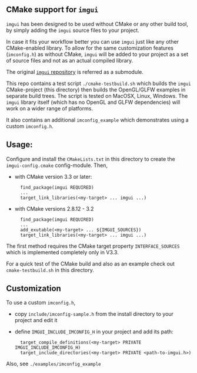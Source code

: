CMake support for `imgui`
-------------------------

`imgui` has been designed to be used without CMake or any other
build tool, by simply adding the `imgui` source files to your project.

In case it fits your workflow better you can use `imgui` just like
any other CMake-enabled library. To allow for the same customization features
(`imconfig.h`) as without CMake, `imgui` will be added to your project as
a set of source files and not as an actual compiled library.

The original [`imgui` repository](https://github.com/ocornut/imgui) is referred as a
submodule.

This repo contains a test script `./cmake-testbuild.sh` which builds the
`imgui` CMake-project (this directory) then builds the OpenGL/GLFW examples
in separate build trees. The script is tested on MacOSX, Linux, Windows. The
 `imgui` library itself (which has no OpenGL and GLFW dependencies) will
work on a wider range of platforms.

It also contains an additional `imconfig_example` which demonstrates using
a custom `imconfig.h`.

Usage:
------

Configure and install the `CMakeLists.txt` in this directory to create the
`imgui-config.cmake` config-module. Then,

- with CMake version 3.3 or later:

        find_package(imgui REQUIRED)
        ...
        target_link_libraries(<my-target> ... imgui ...)

- with CMake versions 2.8.12 - 3.2

        find_package(imgui REQUIRED)
        ...
        add_exutable(<my-target> ... ${IMGUI_SOURCES})
        target_link_libraries(<my-target> ... imgui ...)

The first method requires the CMake target property `INTERFACE_SOURCES` which
is implemented completely only in V3.3.

For a quick test of the CMake build and also as an example check out
`cmake-testbuild.sh` in this directory.

Customization
-------------

To use a custom `imconfig.h`,

- copy `include/imconfig-sample.h` from the install directory to your project and
  edit it

- define `IMGUI_INCLUDE_IMCONFIG_H` in your project and add its path:

        target_compile_definitions(<my-target> PRIVATE IMGUI_INCLUDE_IMCONFIG_H)
        target_include_directories(<my-target> PRIVATE <path-to-imgui.h>)

Also, see `./examples/imconfig_example`
